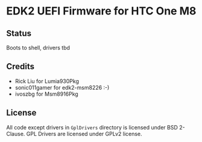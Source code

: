 # EDK2 UEFI Firmware for HTC One M8

## Status 
Boots to shell, drivers tbd

## Credits
 - Rick Liu for Lumia930Pkg
 - sonic011gamer for edk2-msm8226 :-)
 - ivoszbg for Msm8916Pkg

## License
All code except drivers in `GplDrivers` directory is licensed under BSD 2-Clause. 
GPL Drivers are licensed under GPLv2 license.
